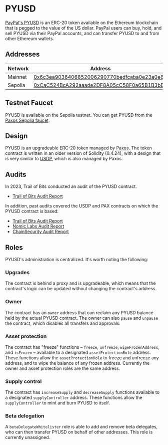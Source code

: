 # PYUSD

[PayPal's PYUSD](https://www.paypal.com/us/digital-wallet/manage-money/crypto/pyusd) is an ERC-20 token available on the Ethereum blockchain that is pegged to the value of the US dollar. PayPal users can buy, hold, and sell PYUSD via their PayPal accounts, and can transfer PYUSD to and from other Ethereum wallets.

## Addresses

| Network | Address                                                                                                               |
| ------- | --------------------------------------------------------------------------------------------------------------------- |
| Mainnet | [0x6c3ea9036406852006290770bedfcaba0e23a0e8](https://etherscan.io/address/0x6c3ea9036406852006290770bedfcaba0e23a0e8) |
| Sepolia | [0xCaC524BcA292aaade2DF8A05cC58F0a65B1B3bB9](https://etherscan.io/address/0xCaC524BcA292aaade2DF8A05cC58F0a65B1B3bB9) |

## Testnet Faucet

PYUSD is available on the Sepolia testnet. You can get PYUSD from the [Paxos Sepolia faucet](https://faucet.paxos.com/).

## Design

PYUSD is an upgradeable ERC-20 token managed by [Paxos](https://www.paxos.com/). The token contract is written in an older version of Solidity (0.4.24), with a design that is very similar to [USDP](https://etherscan.io/token/0x8e870d67f660d95d5be530380d0ec0bd388289e1), which is also managed by Paxos.

## Audits

In 2023, Trail of Bits conducted an audit of the PYUSD contract.

- [Trail of Bits Audit Report](https://github.com/paxosglobal/pyusd-contract/blob/master/audit-reports/Trail_of_Bits_Audit_Report.pdf)

In addition, past audits covered the USDP and PAX contracts on which the PYUSD contract is based:

- [Trail of Bits Audit Report](https://github.com/paxosglobal/usdp-contracts/blob/master/audit-reports/ChainSecurity_Audit_Report.pdf)
- [Nomic Labs Audit Report](https://github.com/paxosglobal/usdp-contracts/blob/master/audit-reports/Nomic_Labs_Audit_Report.pdf)
- [ChainSecurity Audit Report](https://github.com/paxosglobal/usdp-contracts/blob/master/audit-reports/ChainSecurity_Audit_Report.pdf)

## Roles

PYUSD's administration is centralized. It's worth noting the following:

### Upgrades

The contract is behind a proxy and is upgradeable, which means that the contract's logic can be updated without changing the contract's address.

### Owner

The contract has an `owner` address that can reclaim any PYUSD balance held by the actual PYUSD contract. The owner can also `pause` and `unpause` the contract, which disables all transfers and approvals.

### Asset protection

The contract has "freeze" functions – `freeze`, `unfreeze`, `wipeFrozenAddress`, and `isFrozen` – available to a designated `assetProtectionRole` address. These functions allow the `assetProtectionRole` to freeze and unfreeze any address, and to wipe the balance of any frozen address. Currently the owner and asset protection roles are the same address.

### Supply control

The contract has `increaseSupply` and `decreaseSupply` functions available to a designated `supplyController` address. These functions allow the `supplyController` to mint and burn PYUSD to itself.

### Beta delegation

A `betaDelegateWhitelister` role is able to add and remove beta delegates, who can then transfer PYUSD on behalf of other addresses. This role is currently unassigned.
